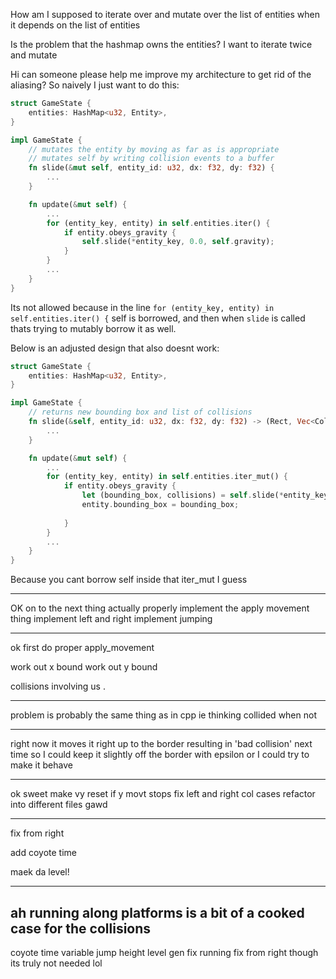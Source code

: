How am I supposed to iterate over and mutate over the list of entities when it depends on the list of entities

Is the problem that the hashmap owns the entities?
I want to iterate twice and mutate





Hi can someone please help me improve my architecture to get rid of the aliasing? So naively I just want to do this:
```rust
struct GameState {
    entities: HashMap<u32, Entity>,
}

impl GameState {
    // mutates the entity by moving as far as is appropriate
    // mutates self by writing collision events to a buffer
    fn slide(&mut self, entity_id: u32, dx: f32, dy: f32) {
        ...
    }

    fn update(&mut self) {
        ...
        for (entity_key, entity) in self.entities.iter() {
            if entity.obeys_gravity {
                self.slide(*entity_key, 0.0, self.gravity);
            }
        }
        ...
    }
}
```
Its not allowed because in the line `for (entity_key, entity) in self.entities.iter() {` self is borrowed, and then when `slide` is called thats trying to mutably borrow it as well.

Below is an adjusted design that also doesnt work:
```rust
struct GameState {
    entities: HashMap<u32, Entity>,
}

impl GameState {
    // returns new bounding box and list of collisions
    fn slide(&self, entity_id: u32, dx: f32, dy: f32) -> (Rect, Vec<CollisionEvent>) {
        ...
    }

    fn update(&mut self) {
        ...
        for (entity_key, entity) in self.entities.iter_mut() {
            if entity.obeys_gravity {
                let (bounding_box, collisions) = self.slide(*entity_key, 0.0, self.gravity);
                entity.bounding_box = bounding_box;
                
            }
        }
        ...
    }
}
```
Because you cant borrow self inside that iter_mut I guess


------------------------


OK on to the next thing
actually properly implement the apply movement thing
implement left and right
implement jumping

----------------
ok first do proper apply_movement

work out x bound
work out y bound

collisions involving us
.

----------

problem is probably the same thing as in cpp ie thinking collided when not

-----------

right now it moves it right up to the border
resulting in 'bad collision' next time
so I could keep it slightly off the border with epsilon
or I could try to make it behave

-----------------------

ok sweet
make vy reset if y movt stops
fix left and right col cases
refactor into different files gawd

--------
fix from right

add coyote time

maek da level!


---
ah running along platforms is a bit of a cooked case for the collisions
----

coyote time
variable jump height
level gen
fix running
fix from right though its truly not needed lol